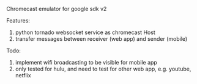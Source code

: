 Chromecast emulator for google sdk v2


Features:

1. python tornado websocket service as chromecast Host
2. transfer messages between receiver (web app) and sender (mobile)

Todo:
1. implement wifi broadcasting to be visible for mobile app
2. only tested for hulu, and need to test for other web app, e.g. youtube, netflix

